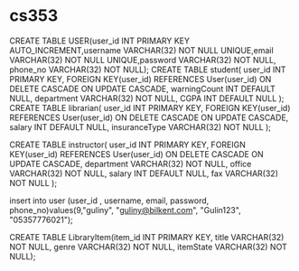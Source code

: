 # cs353

CREATE TABLE USER(user_id INT PRIMARY KEY AUTO_INCREMENT,username VARCHAR(32) NOT NULL UNIQUE,email VARCHAR(32) NOT NULL UNIQUE,password VARCHAR(32) NOT NULL, phone_no  VARCHAR(32) NOT NULL);
CREATE TABLE student(
             	user_id INT PRIMARY KEY,
             	FOREIGN KEY(user_id) REFERENCES User(user_id)
                                  ON DELETE CASCADE
                                  ON UPDATE CASCADE,
				warningCount INT DEFAULT NULL,
              	department VARCHAR(32) NOT NULL,
              	CGPA INT DEFAULT NULL
);
CREATE TABLE librarian(
             	user_id INT PRIMARY KEY,
             	FOREIGN KEY(user_id) REFERENCES User(user_id)
                                  ON DELETE CASCADE
                                  ON UPDATE CASCADE,
              	salary INT DEFAULT NULL,
              	insuranceType VARCHAR(32) NOT NULL
);

CREATE TABLE instructor(
             	user_id INT PRIMARY KEY,
             	FOREIGN KEY(user_id) REFERENCES User(user_id)
                                  ON DELETE CASCADE
                                  ON UPDATE CASCADE,
              	department VARCHAR(32) NOT NULL,
              	office VARCHAR(32) NOT NULL,
              	salary INT DEFAULT NULL,
				fax VARCHAR(32) NOT NULL
);

insert into user (user_id , username, email, password, phone_no)values(9,"guliny", "guliny@bilkent.com", "Gulin123", "05357776021");

CREATE TABLE LibraryItem(item_id INT PRIMARY KEY, title VARCHAR(32) NOT NULL, genre VARCHAR(32) NOT NULL, itemState VARCHAR(32) NOT NULL); 

